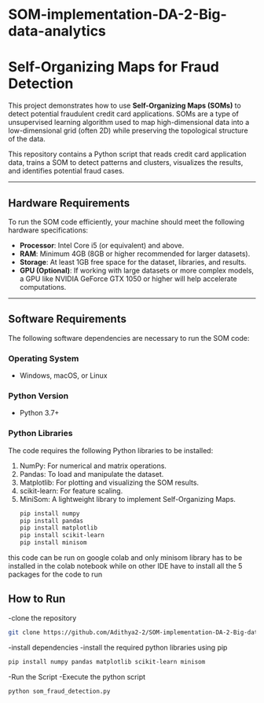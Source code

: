 # SOM-implementation-DA-2-Big-data-analytics

# Self-Organizing Maps for Fraud Detection

This project demonstrates how to use **Self-Organizing Maps (SOMs)** to detect potential fraudulent credit card applications. SOMs are a type of unsupervised learning algorithm used to map high-dimensional data into a low-dimensional grid (often 2D) while preserving the topological structure of the data.

This repository contains a Python script that reads credit card application data, trains a SOM to detect patterns and clusters, visualizes the results, and identifies potential fraud cases.

---

## Hardware Requirements

To run the SOM code efficiently, your machine should meet the following hardware specifications:

- **Processor**: Intel Core i5 (or equivalent) and above.
- **RAM**: Minimum 4GB (8GB or higher recommended for larger datasets).
- **Storage**: At least 1GB free space for the dataset, libraries, and results.
- **GPU (Optional)**: If working with large datasets or more complex models, a GPU like NVIDIA GeForce GTX 1050 or higher will help accelerate computations.

---

## Software Requirements

The following software dependencies are necessary to run the SOM code:

### Operating System
- Windows, macOS, or Linux

### Python Version
- Python 3.7+

### Python Libraries
The code requires the following Python libraries to be installed:

1. NumPy: For numerical and matrix operations.
2. Pandas: To load and manipulate the dataset.
3. Matplotlib: For plotting and visualizing the SOM results.
4. scikit-learn: For feature scaling.
5. MiniSom: A lightweight library to implement Self-Organizing Maps. 
   ```bash
   pip install numpy
   pip install pandas
   pip install matplotlib
   pip install scikit-learn
   pip install minisom

   ```
this code can be run on google colab and only minisom library has to be installed in the colab notebook while on other IDE have to install all the 5 packages for the code to run

## How to Run

-clone the repository

```bash
git clone https://github.com/Adithya2-2/SOM-implementation-DA-2-Big-data-analytics.git
```
-install dependencies 
-install the required python libraries using pip

```bash
pip install numpy pandas matplotlib scikit-learn minisom

```

-Run the Script
-Execute the python script
```bash
python som_fraud_detection.py
```


